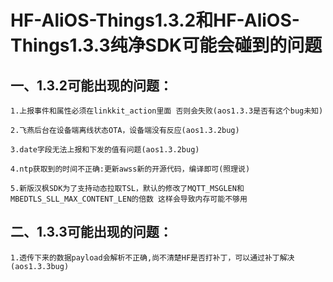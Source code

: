 # HF-AliOS-Things1.3.2和HF-AliOS-Things1.3.3纯净SDK可能会碰到的问题

## 一、1.3.2可能出现的问题：

	1.上报事件和属性必须在linkkit_action里面 否则会失败(aos1.3.3是否有这个bug未知)

	2.飞燕后台在设备端离线状态OTA，设备端没有反应(aos1.3.2bug)

	3.date字段无法上报和下发的值有问题(aos1.3.2bug)

	4.ntp获取到的时间不正确:更新awss新的开源代码，编译即可(照理说)

	5.新版汉枫SDK为了支持动态拉取TSL，默认的修改了MQTT_MSGLEN和MBEDTLS_SLL_MAX_CONTENT_LEN的倍数 这样会导致内存可能不够用



## 二、1.3.3可能出现的问题：
	
	1.透传下来的数据payload会解析不正确,尚不清楚HF是否打补丁，可以通过补丁解决(aos1.3.3bug)
